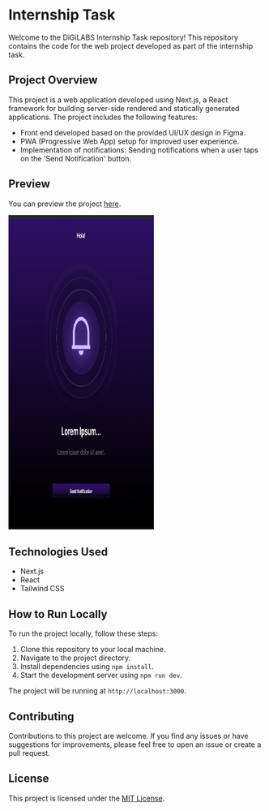 #  Internship Task

Welcome to the DiGiLABS Internship Task repository! This repository contains the code for the web project developed as part of the internship task.

## Project Overview

This project is a web application developed using Next.js, a React framework for building server-side rendered and statically generated applications. The project includes the following features:

- Front end developed based on the provided UI/UX design in Figma.
- PWA (Progressive Web App) setup for improved user experience.
- Implementation of notifications: Sending notifications when a user taps on the 'Send Notification' button.

## Preview

You can preview the project [here]().

<img width='287px' height='620px' src='./public/Screenshot.png'/>

## Technologies Used

- Next.js
- React
- Tailwind CSS

## How to Run Locally

To run the project locally, follow these steps:

1. Clone this repository to your local machine.
2. Navigate to the project directory.
3. Install dependencies using `npm install`.
4. Start the development server using `npm run dev`.

The project will be running at `http://localhost:3000`.

## Contributing

Contributions to this project are welcome. If you find any issues or have suggestions for improvements, please feel free to open an issue or create a pull request.

## License

This project is licensed under the [MIT License](LICENSE).

